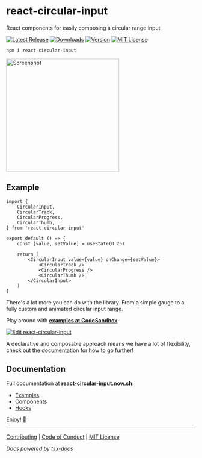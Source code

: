 # react-circular-input

React components for easily composing a circular range input

[![Latest Release][github-release]][npm]
[![Downloads][downloads-badge]][npm]
[![Version][version-badge]][npm]
[![MIT License][license]](LICENSE.md)

[npm]: https://npmjs.com/package/react-circular-input
[downloads-badge]: https://flat.badgen.net/npm/dt/react-circular-input
[version-badge]: https://flat.badgen.net/npm/v/react-circular-input
[license]: https://flat.badgen.net/badge/license/MIT/blue
[github-release]: https://flat.badgen.net/github/release/petecorreia/react-circular-input

```sh
npm i react-circular-input
```

<a href="https://react-circular-input.now.sh/"><img width="300" src="https://react-circular-input.now.sh/static/screenshot.png" alt="Screenshot"></a>

## Example

```tsx
import {
	CircularInput,
	CircularTrack,
	CircularProgress,
	CircularThumb,
} from 'react-circular-input'

export default () => {
	const [value, setValue] = useState(0.25)

	return (
		<CircularInput value={value} onChange={setValue}>
			<CircularTrack />
			<CircularProgress />
			<CircularThumb />
		</CircularInput>
	)
}
```

There's a lot more you can do with the library. From a simple gauge to a fully custom and animated circular input range.

Play around with **[examples at CodeSandbox](https://codesandbox.io/s/ypwq61rnxz?hidenavigation=1)**:

[![Edit react-circular-input](https://codesandbox.io/static/img/play-codesandbox.svg)](https://codesandbox.io/s/ypwq61rnxz?hidenavigation=1)

A declarative and composable approach means we have a lot of flexibility, check out the documentation for how to go further!

## Documentation

Full documentation at **[react-circular-input.now.sh](https://react-circular-input.now.sh)**.

- [Examples](https://react-circular-input.now.sh/examples)
- [Components](https://react-circular-input.now.sh/components)
- [Hooks](https://react-circular-input.now.sh/hooks)

Enjoy! 🎉

---

[Contributing](CONTRIBUTING.md)
|
[Code of Conduct](CODE_OF_CONDUCT.md)
|
[MIT License](LICENSE.md)

_Docs powered by [tsx-docs](https://tsx-docs.now.sh)_
